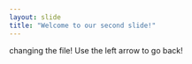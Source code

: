 ```yaml
---
layout: slide
title: "Welcome to our second slide!"
---
```

changing the file!
Use the left arrow to go back!

